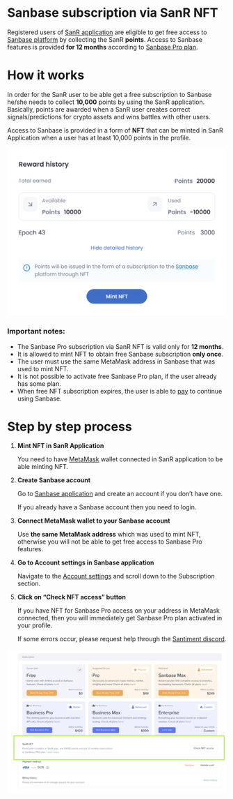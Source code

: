 # Sanbase subscription via SanR NFT

Registered users of [SanR application](https://sanr.app/) are eligible to get free access to [Sanbase platform](https://app.santiment.net/) by collecting the SanR **points**. Access to Sanbase features is provided **for 12 months** according to [Sanbase Pro plan](https://academy.santiment.net/products-and-plans/sanbase-pro-features).

# How it works

In order for the SanR user to be able get a free subscription to Sanbase he/she needs to collect **10,000** points by using the SanR application. Basically, points are awarded when a SanR user creates correct signals/predictions for crypto assets and wins battles with other users.

Access to Sanbase is provided in a form of **NFT** that can be minted in SanR Application when a user has at least 10,000 points in the profile.

![Minting NFT](minting-nft.png)

### Important notes:

- The Sanbase Pro subscription via SanR NFT is valid only for **12 months**.
- It is allowed to mint NFT to obtain free Sanbase subscription **only once**.
- The user must use the same MetaMask address in Sanbase that was used to mint NFT.
- It is not possible to activate free Sanbase Pro plan, if the user already has some plan.
- When free NFT subscription expires, the user is able to [pay](https://app.santiment.net/pricing) to continue using Sanbase.

# Step by step process

1. **Mint NFT in SanR Application**
    
    You need to have [MetaMask](https://metamask.io/) wallet connected in SanR application to be able minting NFT.
    
2. **Create Sanbase account**
    
    Go to [Sanbase application](https://app.santiment.net/) and create an account if you don’t have one.
    
    If you already have a Sanbase account then you need to login.
    
3. **Connect MetaMask wallet to your Sanbase account**
    
    Use **the same MetaMask address** which was used to mint NFT, otherwise you will not be able to get free access to Sanbase Pro features.
    
4. **Go to Account settings in Sanbase application**
    
    Navigate to the [Account settings](https://app.santiment.net/account) and scroll down to the Subscription section.
    
5. **Click on “Check NFT access” button**
    
    If you have NFT for Sanbase Pro access on your address in MetaMask connected, then you will immediately get Sanbase Pro plan activated in your profile.
    
    If some errors occur, please request help through the [Santiment discord](https://santiment.net/discord).
    

![subscription.png](nft-subscription.png)
